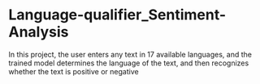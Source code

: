 # Language-qualifier_Sentiment-Analysis
In this project, the user enters any text in 17 available languages, and the trained model determines the language of the text, and then recognizes whether the text is positive or negative
